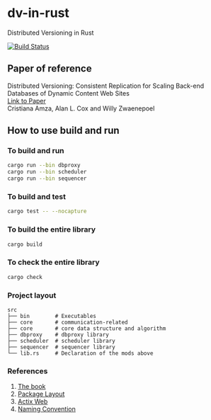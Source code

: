 # dv-in-rust
Distributed Versioning in Rust


[![Build Status][actions-badge]][actions-url]


[actions-badge]: https://github.com/lichen-liu/dv-in-rust/workflows/o2versioner-build/badge.svg
[actions-url]: https://github.com/lichen-liu/dv-in-rust/actions?query=workflow%3Ao2versioner-build


## Paper of reference
Distributed Versioning: Consistent Replication for Scaling Back-end Databases of Dynamic Content Web Sites  
[Link to Paper](https://www.eecg.utoronto.ca/~amza/papers/consistency.pdf)  
Cristiana Amza, Alan L. Cox and Willy Zwaenepoel  


## How to use build and run

### To build and run
```sh
cargo run --bin dbproxy
cargo run --bin scheduler
cargo run --bin sequencer
```

### To build and test
```sh
cargo test -- --nocapture
```

### To build the entire library
```sh
cargo build
```

### To check the entire library
```sh
cargo check
```

### Project layout
```
src  
├── bin        # Executables
├── core       # communication-related
├── core       # core data structure and algorithm
├── dbproxy    # dbproxy library
├── scheduler  # scheduler library
├── sequencer  # sequencer library
└── lib.rs     # Declaration of the mods above
```

### References
1. [The book](https://doc.rust-lang.org/book/title-page.html)  
2. [Package Layout](https://doc.rust-lang.org/cargo/guide/project-layout.html)  
3. [Actix Web](https://actix.rs/docs/getting-started/)
4. [Naming Convention](https://doc.rust-lang.org/1.0.0/style/style/naming/README.html)
